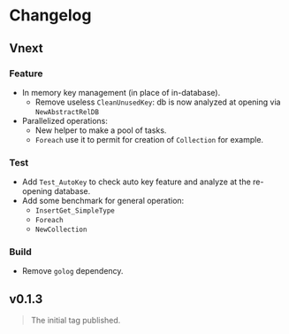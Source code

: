 # Changelog

## Vnext

### Feature

- In memory key management (in place of in-database).
  - Remove useless `CleanUnusedKey`: db is now analyzed at opening via `NewAbstractRelDB`
- Parallelized operations:
  - New helper to make a pool of tasks.
  - `Foreach` use it to permit for creation of `Collection` for example.

### Test

- Add `Test_AutoKey` to check auto key feature and analyze at the re-opening database.
- Add some benchmark for general operation:
  - `InsertGet_SimpleType`
  - `Foreach`
  - `NewCollection`

### Build

- Remove `golog` dependency.

## v0.1.3

> The initial tag published.
